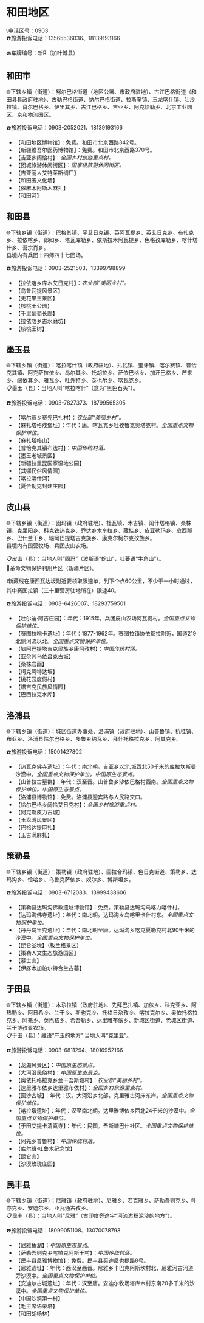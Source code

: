 # 和田地区  
📞电话区号：0903  
☎️旅游投诉电话：13565536036、18139193166  
  
🚘车牌编号：新R（加叶城县）  

## 和田市    
🌐下辖乡镇（街道）：努尔巴格街道（地区公署、市政府驻地）、古江巴格街道（和田县县政府驻地）、古勒巴格街道、纳尔巴格街道、拉斯奎镇、玉龙喀什镇、吐沙拉镇、肖尔巴格乡、伊里其乡、古江巴格乡、吉亚乡、阿克恰勒乡、北京工业园区、京和物流园区。   
  
☎️旅游投诉电话：0903-2052021、18139193166  
  
* 【和田地区博物馆】：免费。和田市北京西路342号。   
* 【新疆维吾尔医药博物馆】：免费。和田市北京西路370号。   
* 【吉亚乡阔恰村】：*全国乡村旅游重点村。*    
* 【团城旅游休闲街区】：*国家级旅游休闲街区。*  
* 【吉亚丽人艾特莱斯绸厂】
* 【和田玉文化墙】
* 【依麻木阿斯木麻扎】
* 【和田河】

## 和田县  
🌐下辖乡镇（街道）：巴格其镇、罕艾日克镇、英阿瓦提乡、英艾日克乡、布扎克乡、拉依喀乡、郎如乡、塔瓦库勒乡、依斯拉木阿瓦提乡、色格孜库勒乡、喀什塔什乡、吾宗肖乡。  
县境内有兵团十四师四十七团场。  
  
☎️旅游投诉电话：0903-2521503、13399798899  
  
* 【拉依喀乡库木艾日克村】：*农业部“美丽乡村”。*    
* 【乌鲁瓦提风景区】
* 【无花果王景区】
* 【核桃王公园】
* 【千里葡萄长廊】
* 【拉依喀乡古水磨坊】
* 【核桃王树】

## 墨玉县   
🌐下辖乡镇（街道）：喀拉喀什镇（政府驻地）、扎瓦镇、奎牙镇、喀尔赛镇、普恰克其镇、阿克萨拉依乡、乌尔其乡、托胡拉乡、萨依巴格乡、加汗巴格乡、芒来乡、阔依其乡、雅瓦乡、吐外特乡、英也尔乡、喀瓦克乡。   
📋墨玉（县）：当地人叫“喀拉喀什”（意为“黑色石头”）。   
  
☎️旅游投诉电话：0903-7827373、18799565305  
  
* 【喀尔赛乡赛先巴扎村】：*农业部“美丽乡村”。*  
* 【麻扎塔格戍堡址】：年代：唐。喀瓦克乡吐孜鲁克奥塔克村。*全国重点文物保护单位。*     
* 【麻扎塔格山】
* 【普恰克其镇布达村】：*中国传统村落。*    
* 【墨玉老城景区】
* 【新疆拉里昆国家湿地公园】
* 【其娜民俗风情园】
* 【喀拉喀什河】
* 【夏合勒克封建庄园】

## 皮山县  
🌐下辖乡镇（街道）：固玛镇（政府驻地）、杜瓦镇、木吉镇、阔什塔格镇、桑株镇、克里阳乡、科克铁热克乡、乔达乡木奎拉乡、藏桂乡、皮亚勒玛乡、皮西那乡、巴什兰干乡、垴阿巴提塔吉克族乡、康克尔柯尔克孜族乡。  
县境内有国营牧场、兵团皮山农场。  
   
📋皮山（县）：当地人叫“固玛”（波斯语“蛇山”，吐蕃语“牛角山”）。  
🚩革命文物保护利用片区（新疆片区）。   
  
❗新藏线在康西瓦达坂附近要领取限速单，到下个点60公里，不少于一小时通过，其中赛图拉镇（三十里营房驻地所在）限速40。  
  
☎️旅游投诉电话：0903-6426007、18293759501  
  
* 【吐尔迪·阿吉庄园】：年代：1915年。兵团皮山农场阿瓦提村。*全国重点文物保护单位。*   
* 【赛图拉哨卡遗址】：年代：1877-1962年。赛图拉镇协依都拉附近，国道219北侧河流以北。*全国重点文物保护单位。*     
* 【垴阿巴提塔吉克民族乡康阿孜村】：*中国传统村落。*    
* 【亚尕其乌依吕克古城】
* 【桑株岩画】
* 【柯克阿特达坂】
* 【桃花园度假村】
* 【塔吉克民族风情园】
* 【巴西拉克水库】

## 洛浦县  
🌐下辖乡镇（街道）：城区街道办事处、洛浦镇（政府驻地）、山普鲁镇、杭桂镇、布亚乡、洛浦县恰尔巴格乡、多鲁乡纳瓦乡、拜什托格拉克乡、阿其克乡。   
  
☎️旅游投诉电话：15001427802  
  
* 【热瓦克佛寺遗址】：年代：南北朝。吉亚乡以北,城西北50千米的库拉坎斯曼沙漠中。*全国重点文物保护单位。中国原生态景点。*  
* 【山普拉古墓群】：年代：汉至晋。山普鲁乡沙依巴格村西南。*全国重点文物保护单位。中国原生态景点。*  
* 【洛浦县博物馆】：免费。洛浦县迎宾路与人民路交口。   
* 【恰尔巴格乡阔恰艾日克村】：*全国乡村旅游重点村。*    
* 【阿克斯皮力古城】
* 【玉龙湾风景区】
* 【巴格达提麻扎】
* 【玉吉满麻扎】

## 策勒县  
🌐下辖乡镇（街道）：策勒镇（政府驻地）、固拉合玛镇、色日克街道、策勒乡、达玛沟乡、恰哈乡、乌鲁克萨依乡、奴尔乡、博斯坦乡。   
  
☎️旅游投诉电话：0903-6712083、13999438606  
  
* 【策勒县达玛沟佛教遗址博物馆】：免费。策勒县达玛沟乌喀力喀什村。   
* 【达玛沟佛寺遗址】：年代：南北朝。达玛沟乡乌喀里卡什村东。*全国重点文物保护单位。*   
* 【丹丹乌里克遗址】：年代：南北朝至唐。达玛沟乡喀克夏勒克村北90千米的沙漠中。*全国重点文物保护单位。*     
* 【昆仑圣境】（板兰格景区）
* 【策勒人文生态旅游园区】
* 【慕士山】
* 【伊庥木加帕尔特合兰古墓】

## 于田县   
🌐下辖乡镇（街道）：木尕拉镇（政府驻地）、先拜巴扎镇、加依乡、科克亚乡、阿热勒乡、阿日希乡、兰干乡、斯也克乡、托格日尕孜乡、喀拉克尔乡、奥依托格拉克乡、阿羌乡、英巴格乡、希吾勒乡、达里雅布依乡、新城区街道、老城区街道、兰干博孜亚农场。   
📋于田（县）：藏语“产玉的地方” 当地人叫“克里亚”。   
  
☎️旅游投诉电话：0903-6811294、18016952166  
  
* 【龙湖风景区】：*中国原生态景点。*  
* 【大河沿民俗村】：*中国原生态景点。*  
* 【奥依托格拉克乡兰干吾斯塘村】：*农业部“美丽乡村”。*  
* 【达里雅布依乡达里雅布依村】：*全国乡村旅游重点村。*  
* 【圆沙古城】：年代：汉。大河沿乡北部，克里雅古河床东岸。*全国重点文物保护单位。*   
* 【喀拉墩遗址】：年代：汉至南北朝。达里雅博依乡西北24千米的沙漠中。*全国重点文物保护单位。*   
* 【于田艾提卡清真寺】：年代：民国。吾斯塘巴什社区。*全国重点文物保护单位。*     
* 【阿羌乡普鲁村】：*中国传统村落。*    
* 【库尔班·吐鲁木纪念馆】
* 【昆仑山】
* 【沙漠玫瑰庄园】

## 民丰县    
🌐下辖乡镇（街道）：尼雅镇（政府驻地）、尼雅乡、若克雅乡、萨勒吾则克乡、叶亦克乡、安迪尔乡、亚瓦通古孜乡。   
📋民丰（县）：当地人叫“尼雅”（古印度旁遮宇“河流淤积泥沙的地方”）。   
  
☎️旅游投诉电话：18099051108、13070078798  
  
* 【尼雅鱼湖】：*中国原生态景点。*  
* 【萨勒吾则克乡喀帕克阿斯干村】：*中国传统村落。*  
* 【民丰县尼雅博物馆】：免费。民丰县买迪尼也提路8号。   
* 【尼雅遗址】：年代：西汉至西晋。尼雅乡卡巴克阿斯坎村北，尼雅河古河道旁沙漠中。*全国重点文物保护单位。*   
* 【安迪尔古城遗址】：年代：汉至唐。安迪尔牧场塔库木村东南20多千米的沙漠中。*全国重点文物保护单位。*   
* 【中国沙漠第一村】
* 【毛主席语录塔】
* 【和田胡杨林】